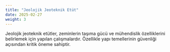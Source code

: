 ```yaml
---
title: "Jeolojik Jeoteknik Etüt"
date: 2025-02-27
weight: 3
---
```


Jeolojik jeoteknik etütler, zeminlerin taşıma gücü ve mühendislik özelliklerini belirlemek için yapılan çalışmalardır. Özellikle yapı temellerinin güvenliği açısından kritik öneme sahiptir.

